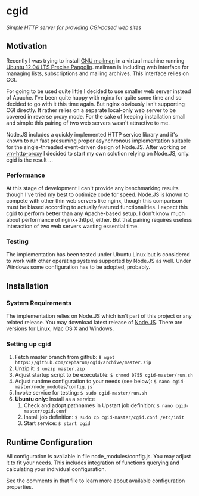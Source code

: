 # cgid

_Simple HTTP server for providing CGI-based web sites_


## Motivation

Recently I was trying to install [GNU mailman](http://www.list.org/) in a virtual machine running
[Ubuntu 12.04 LTS Precise Pangolin](http://ubuntu.com). mailman is including web interface for
managing lists, subscriptions and mailing archives. This interface relies on
CGI.

For going to be used quite little I decided to use smaller web server instead
of Apache. I've been quite happy with nginx for quite some time and so decided
to go with it this time again. But nginx obviously isn't supporting CGI directly.
It rather relies on a separate local-only web server to be covered in reverse
proxy mode. For the sake of keeping installation small and simple this pairing
of two web servers wasn't attractive to me.

Node.JS includes a quickly implemented HTTP service library and it's known to
run fast presuming proper asynchronous implementation suitable for the
single-threaded event-driven design of Node.JS. After working on
[vm-http-proxy](http://github.com/cepharum/vm-http-proxy) I decided to start
my own solution relying on Node.JS, only. cgid is the result ...


### Performance

At this stage of development I can't provide any benchmarking results though I've 
tried my best to optimize code for speed. Node.JS is known to compete with 
other thin web servers like nginx, though this comparison must be biased according
to actually featured functionalities. I expect this cgid to perform better than
any Apache-based setup. I don't know much about performance of nginx+thttpd, either.
But that pairing requires useless interaction of two web servers wasting essential
time.


### Testing

The implementation has been tested under Ubuntu Linux but is considered to work
with other operating systems supported by Node.JS as well. Under Windows some 
configuration has to be adopted, probably.


## Installation

### System Requirements

The implementation relies on Node.JS which isn't part of this project or 
any related release. You may download latest release of [Node.JS](http://nodejs.org). 
There are versions for Linux, Mac OS X and Windows.

### Setting up cgid

1. Fetch master branch from github:
       ```
       $ wget https://github.com/cepharum/cgid/archive/master.zip
       ```
2. Unzip it:
       ```
       $ unzip master.zip
       ```
3. Adjust startup script to be executable:
       ```
       $ chmod 0755 cgid-master/run.sh
       ```
4. Adjust runtime configuration to your needs (see below):
       ```
       $ nano cgid-master/node_modules/config.js
       ```
5. Invoke service for testing:
       ```
       $ sudo cgid-master/run.sh
       ```
6. **Ubuntu only:** Install as a service
   1. Check and adopt pathnames in Upstart job definition:
          ```
          $ nano cgid-master/cgid.conf
          ```
   2. Install job definition:
          ```
          $ sudo cp cgid-master/cgid.conf /etc/init
          ```
   3. Start service:
          ```
          $ start cgid
          ```

## Runtime Configuration

All configuration is available in file node_modules/config.js. You may 
adjust it to fit your needs. This includes integration of functions
querying and calculating your individual configuration.

See the comments in that file to learn more about available
configuration properties.
